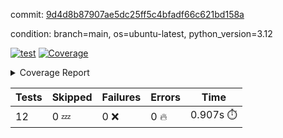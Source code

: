 commit: [9d4d8b87907ae5dc25ff5c4bfadf66c621bd158a](https://github.com/rcmdnk/inherit-docstring/tree/9d4d8b87907ae5dc25ff5c4bfadf66c621bd158a)

condition: branch=main, os=ubuntu-latest, python_version=3.12

[![test](https://github.com/rcmdnk/inherit-docstring/actions/workflows/test.yml/badge.svg)](https://github.com/rcmdnk/inherit-docstring/actions/runs/6934788918)
<a href="https://github.com/rcmdnk/inherit-docstring/blob/9d4d8b87907ae5dc25ff5c4bfadf66c621bd158a/README.md"><img alt="Coverage" src="https://img.shields.io/badge/Coverage-100%25-brightgreen.svg" /></a><details><summary>Coverage Report </summary><table><tr><th>File</th><th>Stmts</th><th>Miss</th><th>Cover</th></tr><tbody><tr><td><b>TOTAL</b></td><td><b>114</b></td><td><b>0</b></td><td><b>100%</b></td></tr></tbody></table></details>

| Tests | Skipped | Failures | Errors | Time |
| ----- | ------- | -------- | -------- | ------------------ |
| 12 | 0 :zzz: | 0 :x: | 0 :fire: | 0.907s :stopwatch: |

